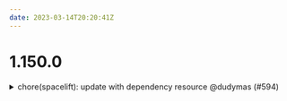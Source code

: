 ```yaml
---
date: 2023-03-14T20:20:41Z
---
```


# 1.150.0

<details>
  <summary>chore(spacelift): update with dependency resource @dudymas (#594)</summary>

### what
* update spacelift component to 0.55.0

### why
* support feature flag for spacelift_stack_dependency resource

### references
* [spacelift module 0.55.0](https://github.com/cloudposse/terraform-spacelift-cloud-infrastructure-automation/releases/tag/0.55.0)



</details>